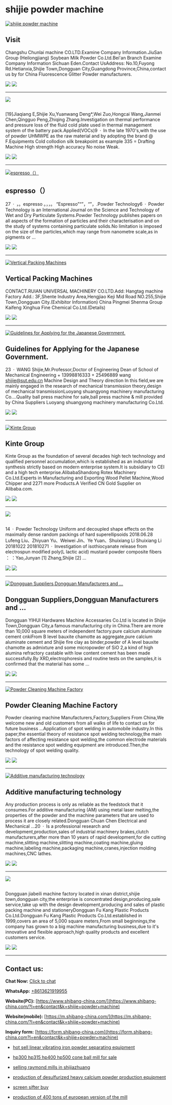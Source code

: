 # shijie powder machine

<a href="https://swt.shibang-china.com/?l=en&img&k=shijie+powder+machine" target="_blank">![shijie powder machine](http://static.shibang-china.com/all-800x300/530.jpg)</a>

## Visit
Changshu Chunlai machine CO.LTD.Examine Company Information.JiuSan Group (Heilongjiang) Soybean Milk Powder Co.Ltd.Bei'an Branch Examine Company Information Sichuan Eden.Contact UsAddress: No.10,Fuyong Rd.Hetianxia,Shijie Town,Dongguan City,Guangdong Province,China,contact us by for China Fluorescence Glitter Powder manufacturers.


<a href="https://whatsapp.shibangsoft.com/WhatsApp.php" target="_blank" title="WhatsApp">![](http://static.shibang-china.com/icon/whatsapp.png)</a> <a href="https://swt.shibang-china.com/?l=en&icon&k=shijie+powder+machine" target="_blank">![](http://static.shibang-china.com/icon/chat-en.png)</a>

---

<a href="https://swt.shibang-china.com/?l=en&img&k=shijie+powder+machine" target="_blank">![](http://static.shibang-china.com/all-800x300/548.jpg)</a>

## 
[19]Jiaqiang E,Shijie Xu,Yuanwang Deng*,Wei Zuo,Hongcai Wang,Jianmei Chen,Qingguo Peng,Zhiqing Zhang.Investigation on thermal performance and pressure loss of the fluid cold plate used in thermal management system of the battery pack.Applied(VOCs)9&ensp;&#0183;&ensp;In the late 1970's,with the use of powder UHMWPE as the raw material and by adopting the brand @ F.Equipments Cold collodion silk breakpoint as example 335 = Drafting Machine High strength High accuracy No noise Weak.


<a href="https://whatsapp.shibangsoft.com/WhatsApp.php" target="_blank" title="WhatsApp">![](http://static.shibang-china.com/icon/whatsapp.png)</a> <a href="https://swt.shibang-china.com/?l=en&icon&k=shijie+powder+machine" target="_blank">![](http://static.shibang-china.com/icon/chat-en.png)</a>

---

<a href="https://swt.shibang-china.com/?l=en&img&k=shijie+powder+machine" target="_blank">![espresso（）](http://static.shibang-china.com/all-800x300/725.jpg)</a>

## espresso（）
27&ensp;&#0183;&ensp;，。espresso 。，，。 “Espresso”“”，“”，.Powder Technology6&ensp;&#0183;&ensp;Powder Technology is an International Journal on the Science and Technology of Wet and Dry Particulate Systems.Powder Technology publishes papers on all aspects of the formation of particles and their characterisation and on the study of systems containing particulate solids.No limitation is imposed on the size of the particles,which may range from nanometre scale,as in pigments or …


<a href="https://whatsapp.shibangsoft.com/WhatsApp.php" target="_blank" title="WhatsApp">![](http://static.shibang-china.com/icon/whatsapp.png)</a> <a href="https://swt.shibang-china.com/?l=en&icon&k=shijie+powder+machine" target="_blank">![](http://static.shibang-china.com/icon/chat-en.png)</a>

---

<a href="https://swt.shibang-china.com/?l=en&img&k=shijie+powder+machine" target="_blank">![Vertical Packing Machines](http://static.shibang-china.com/all-800x300/622.jpg)</a>

## Vertical Packing Machines
CONTACT.RUIAN UNIVERSAL MACHINERY CO.LTD.Add: Hangtag machine Factory Add.: 3F,Shente Industry Area,Hengjiao Keji Mid Road NO.255,Shijie Town,Dongguan City.(Exhibitor Information) China Pingmei Shenma Group Kaifeng Xinghua Fine Chemical Co.Ltd.(Details)


<a href="https://whatsapp.shibangsoft.com/WhatsApp.php" target="_blank" title="WhatsApp">![](http://static.shibang-china.com/icon/whatsapp.png)</a> <a href="https://swt.shibang-china.com/?l=en&icon&k=shijie+powder+machine" target="_blank">![](http://static.shibang-china.com/icon/chat-en.png)</a>

---

<a href="https://swt.shibang-china.com/?l=en&img&k=shijie+powder+machine" target="_blank">![Guidelines for Applying for the Japanese Government.](http://static.shibang-china.com/all-800x300/641.jpg)</a>

## Guidelines for Applying for the Japanese Government.
23&ensp;&#0183;&ensp;WANG Shijie,Mr.Professor,Doctor of Engineering Dean of School of Mechanical Engineering + 13998816333 + 25496889 wang shijie@sut.edu.cn Machine Design and Theory direction In this field,we are mainly engaged in the research of mechanical transmission theory,design of mechanical transmissionLuoyang shuangyong machinery manufacturing Co.…Quality ball press machine for sale,ball press machine &amp; mill provided by China Suppliers Luoyang shuangyong machinery manufacturing Co.Ltd.


<a href="https://whatsapp.shibangsoft.com/WhatsApp.php" target="_blank" title="WhatsApp">![](http://static.shibang-china.com/icon/whatsapp.png)</a> <a href="https://swt.shibang-china.com/?l=en&icon&k=shijie+powder+machine" target="_blank">![](http://static.shibang-china.com/icon/chat-en.png)</a>

---

<a href="https://swt.shibang-china.com/?l=en&img&k=shijie+powder+machine" target="_blank">![Kinte Group](http://static.shibang-china.com/all-800x300/883.jpg)</a>

## Kinte Group
Kinte Group as the foundation of several decades high tech technology and qualified personnel accumulation,which is established as an industrial synthesis strictly based on modern enterprise system.It is subsidiary to CEI and a high tech enterprise.AlibabaShandong Rotex Machinery Co.Ltd.Experts in Manufacturing and Exporting Wood Pellet Machine,Wood Chipper and 2271 more Products.A Verified CN Gold Supplier on Alibaba.com.


<a href="https://whatsapp.shibangsoft.com/WhatsApp.php" target="_blank" title="WhatsApp">![](http://static.shibang-china.com/icon/whatsapp.png)</a> <a href="https://swt.shibang-china.com/?l=en&icon&k=shijie+powder+machine" target="_blank">![](http://static.shibang-china.com/icon/chat-en.png)</a>

---

<a href="https://swt.shibang-china.com/?l=en&img&k=shijie+powder+machine" target="_blank">![](http://static.shibang-china.com/all-800x300/374.jpg)</a>

## 
14&ensp;&#0183;&ensp;Powder Technology Uniform and decoupled shape effects on the maximally dense random packings of hard superellipsoids 2018.06.28 Lufeng Liu、Zhiyuan Yu、Weiwei Jin、Ye Yuan、Shuixiang Li Shuixiang Li 20181022 201810271&ensp;&#0183;&ensp;Investigation of isothiocyanate release from electrospun modified poly(L lactic acid) mustard powder composite fibers ： ：Yao,Junyan [1] Zhang,Shijie [2] …


<a href="https://whatsapp.shibangsoft.com/WhatsApp.php" target="_blank" title="WhatsApp">![](http://static.shibang-china.com/icon/whatsapp.png)</a> <a href="https://swt.shibang-china.com/?l=en&icon&k=shijie+powder+machine" target="_blank">![](http://static.shibang-china.com/icon/chat-en.png)</a>

---

<a href="https://swt.shibang-china.com/?l=en&img&k=shijie+powder+machine" target="_blank">![Dongguan Suppliers,Dongguan Manufacturers and …](http://static.shibang-china.com/all-800x300/37.jpg)</a>

## Dongguan Suppliers,Dongguan Manufacturers and …
Dongguan YIHUI Hardwares Machine Accessaries Co.Ltd is located in Shijie Town,Dongguan City,a famous manufacturing city in China.There are more than 10,000 square meters of independent factory.pure calcium aluminate cement cnkiFrom B level bauxite chamotte as aggregate,pure calcium aluminate cement and Shijie fire clay as binder,powder of A level bauxite chamotte as admixture and some micropowder of SiO 2,a kind of high alumina refractory castable with low content cement has been made successfully.By XRD,electrophoresis and routine tests on the samples,it is confirmed that the material has some …


<a href="https://whatsapp.shibangsoft.com/WhatsApp.php" target="_blank" title="WhatsApp">![](http://static.shibang-china.com/icon/whatsapp.png)</a> <a href="https://swt.shibang-china.com/?l=en&icon&k=shijie+powder+machine" target="_blank">![](http://static.shibang-china.com/icon/chat-en.png)</a>

---

<a href="https://swt.shibang-china.com/?l=en&img&k=shijie+powder+machine" target="_blank">![Powder Cleaning Machine Factory](http://static.shibang-china.com/all-800x300/968.jpg)</a>

## Powder Cleaning Machine Factory
Powder cleaning machine Manufacturers,Factory,Suppliers From China,We welcome new and old customers from all walks of life to contact us for future business …Application of spot welding in automobile industry.In this paper,the essential theory of resistance spot welding technology,the main factors of affecting resistance spot welding,the common electrode materials and the resistance spot welding equipment are introduced.Then,the technology of spot welding quality.


<a href="https://whatsapp.shibangsoft.com/WhatsApp.php" target="_blank" title="WhatsApp">![](http://static.shibang-china.com/icon/whatsapp.png)</a> <a href="https://swt.shibang-china.com/?l=en&icon&k=shijie+powder+machine" target="_blank">![](http://static.shibang-china.com/icon/chat-en.png)</a>

---

<a href="https://swt.shibang-china.com/?l=en&img&k=shijie+powder+machine" target="_blank">![Additive manufacturing technology](http://static.shibang-china.com/all-800x300/1168.jpg)</a>

## Additive manufacturing technology
Any production process is only as reliable as the feedstock that it consumes.For additive manufacturing (AM) using metal laser melting,the properties of the powder and the machine parameters that are used to process it are closely related.Dongguan Chuan Chen Electrical and Mechanical …20&ensp;&#0183;&ensp;Is a professional research and development,production,sales of industrial machinery brakes,clutch manufacturers,after more than 10 years of rapid development,for die cutting machine,slitting machine,slitting machine,coating machine,gluing machine,labeling machine,packaging machine,cranes,injection molding machines,CNC lathes.


<a href="https://whatsapp.shibangsoft.com/WhatsApp.php" target="_blank" title="WhatsApp">![](http://static.shibang-china.com/icon/whatsapp.png)</a> <a href="https://swt.shibang-china.com/?l=en&icon&k=shijie+powder+machine" target="_blank">![](http://static.shibang-china.com/icon/chat-en.png)</a>

---

<a href="https://swt.shibang-china.com/?l=en&img&k=shijie+powder+machine" target="_blank">![](http://static.shibang-china.com/all-800x300/1208.jpg)</a>

## 
Dongguan jiabeili machine factory located in xinan district,shijie town,dongguan city,the enterprise is concentrated design,producing,sale service,take up with the design development,producing and sales of plastic packing machine and stationeryDongguan Fu Kang Plastic Products Co.Ltd.Dongguan Fu Kang Plastic Products Co.Ltd.established in 1999,covers an area of 5,000 square meters,From small beginnings,the company has grown to a big machine manufacturing business,due to it's innovative and flexible approach,high quality products and excellent customers service.


<a href="https://whatsapp.shibangsoft.com/WhatsApp.php" target="_blank" title="WhatsApp">![](http://static.shibang-china.com/icon/whatsapp.png)</a> <a href="https://swt.shibang-china.com/?l=en&icon&k=shijie+powder+machine" target="_blank">![](http://static.shibang-china.com/icon/chat-en.png)</a>

---
## Contact us:

**Chat Now:** [Click to chat](https://swt.shibang-china.com?l=en&contact&k=shijie+powder+machine)

**WhatsApp:**  [+8613621919955](https://whatsapp.shibangsoft.com/WhatsApp.php)

**Website(PC):** [https://www.shibang-china.com/](https://www.shibang-china.com/?l=en&contact&k=shijie+powder+machine)

**Website(mobile):** [https://m.shibang-china.com/](https://m.shibang-china.com/?l=en&contact&k=shijie+powder+machine)

**Inquiry form:** [https://form.shibang-china.com](https://form.shibang-china.com?l=en&contact&k=shijie+powder+machine)

* [hot sell linear vibrating iron powder separating equipment](../134/hot%20sell%20linear%20vibrating%20iron%20powder%20separating%20equipment.md)

* [hp300 hp315 hp400 hp500 cone ball mill for sale](../140/hp300%20hp315%20hp400%20hp500%20cone%20ball%20mill%20for%20sale.md)

* [selling raymond mills in shijiazhuang](../137/selling%20raymond%20mills%20in%20shijiazhuang.md)

* [production of desulfurized heavy calcium powder production equipment](../134/production%20of%20desulfurized%20heavy%20calcium%20powder%20production%20equipment.md)

* [screen sifter buy](../130/screen%20sifter%20buy.md)

* [production of 400 tons of european version of the mill](../140/production%20of%20400%20tons%20of%20european%20version%20of%20the%20mill.md)